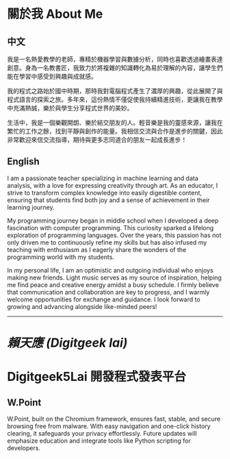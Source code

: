 # 關於我 About Me

## 中文

我是一名熱愛教學的老師，專精於機器學習與數據分析，同時也喜歡透過繪畫表達創意。身為一名教書匠，我致力於將複雜的知識轉化為易於理解的內容，讓學生們能在學習中感受到興趣與成就感。

我的程式之路始於國中時期，那時我對電腦程式產生了濃厚的興趣，從此展開了與程式語言的探索之旅。多年來，這份熱情不僅促使我持續精進技術，更讓我在教學中充滿熱誠，樂於與學生分享程式世界的美妙。

生活中，我是一個樂觀開朗、樂於結交朋友的人。輕音樂是我的靈感來源，讓我在繁忙的工作之餘，找到平靜與創作的能量。我相信交流與合作是進步的關鍵，因此非常歡迎來信交流指導，期待與更多志同道合的朋友一起成長進步！

## English

I am a passionate teacher specializing in machine learning and data analysis, with a love for expressing creativity through art. As an educator, I strive to transform complex knowledge into easily digestible content, ensuring that students find both joy and a sense of achievement in their learning journey.

My programming journey began in middle school when I developed a deep fascination with computer programming. This curiosity sparked a lifelong exploration of programming languages. Over the years, this passion has not only driven me to continuously refine my skills but has also infused my teaching with enthusiasm as I eagerly share the wonders of the programming world with my students.

In my personal life, I am an optimistic and outgoing individual who enjoys making new friends. Light music serves as my source of inspiration, helping me find peace and creative energy amidst a busy schedule. I firmly believe that communication and collaboration are key to progress, and I warmly welcome opportunities for exchange and guidance. I look forward to growing and advancing alongside like-minded peers!

---

*賴天應 (Digitgeek lai)*
=======
# Digitgeek5Lai 開發程式發表平台
## W.Point
W.Point, built on the Chromium framework, ensures fast, stable, and secure browsing free from malware. With easy navigation and one-click history clearing, it safeguards your privacy effortlessly. Future updates will emphasize education and integrate tools like Python scripting for developers.

